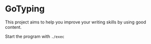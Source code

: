 # GoTyping

This project aims to help you improve your writing skills by using good content.

Start the program with `./exec`